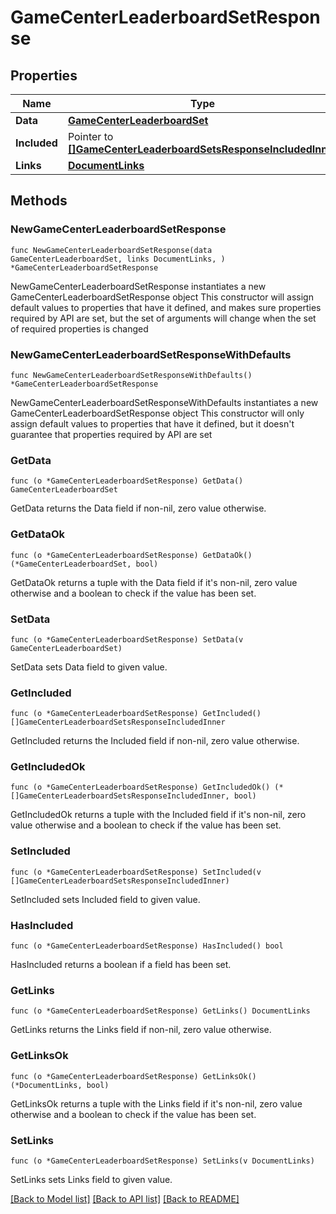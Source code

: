 # GameCenterLeaderboardSetResponse

## Properties

Name | Type | Description | Notes
------------ | ------------- | ------------- | -------------
**Data** | [**GameCenterLeaderboardSet**](GameCenterLeaderboardSet.md) |  | 
**Included** | Pointer to [**[]GameCenterLeaderboardSetsResponseIncludedInner**](GameCenterLeaderboardSetsResponseIncludedInner.md) |  | [optional] 
**Links** | [**DocumentLinks**](DocumentLinks.md) |  | 

## Methods

### NewGameCenterLeaderboardSetResponse

`func NewGameCenterLeaderboardSetResponse(data GameCenterLeaderboardSet, links DocumentLinks, ) *GameCenterLeaderboardSetResponse`

NewGameCenterLeaderboardSetResponse instantiates a new GameCenterLeaderboardSetResponse object
This constructor will assign default values to properties that have it defined,
and makes sure properties required by API are set, but the set of arguments
will change when the set of required properties is changed

### NewGameCenterLeaderboardSetResponseWithDefaults

`func NewGameCenterLeaderboardSetResponseWithDefaults() *GameCenterLeaderboardSetResponse`

NewGameCenterLeaderboardSetResponseWithDefaults instantiates a new GameCenterLeaderboardSetResponse object
This constructor will only assign default values to properties that have it defined,
but it doesn't guarantee that properties required by API are set

### GetData

`func (o *GameCenterLeaderboardSetResponse) GetData() GameCenterLeaderboardSet`

GetData returns the Data field if non-nil, zero value otherwise.

### GetDataOk

`func (o *GameCenterLeaderboardSetResponse) GetDataOk() (*GameCenterLeaderboardSet, bool)`

GetDataOk returns a tuple with the Data field if it's non-nil, zero value otherwise
and a boolean to check if the value has been set.

### SetData

`func (o *GameCenterLeaderboardSetResponse) SetData(v GameCenterLeaderboardSet)`

SetData sets Data field to given value.


### GetIncluded

`func (o *GameCenterLeaderboardSetResponse) GetIncluded() []GameCenterLeaderboardSetsResponseIncludedInner`

GetIncluded returns the Included field if non-nil, zero value otherwise.

### GetIncludedOk

`func (o *GameCenterLeaderboardSetResponse) GetIncludedOk() (*[]GameCenterLeaderboardSetsResponseIncludedInner, bool)`

GetIncludedOk returns a tuple with the Included field if it's non-nil, zero value otherwise
and a boolean to check if the value has been set.

### SetIncluded

`func (o *GameCenterLeaderboardSetResponse) SetIncluded(v []GameCenterLeaderboardSetsResponseIncludedInner)`

SetIncluded sets Included field to given value.

### HasIncluded

`func (o *GameCenterLeaderboardSetResponse) HasIncluded() bool`

HasIncluded returns a boolean if a field has been set.

### GetLinks

`func (o *GameCenterLeaderboardSetResponse) GetLinks() DocumentLinks`

GetLinks returns the Links field if non-nil, zero value otherwise.

### GetLinksOk

`func (o *GameCenterLeaderboardSetResponse) GetLinksOk() (*DocumentLinks, bool)`

GetLinksOk returns a tuple with the Links field if it's non-nil, zero value otherwise
and a boolean to check if the value has been set.

### SetLinks

`func (o *GameCenterLeaderboardSetResponse) SetLinks(v DocumentLinks)`

SetLinks sets Links field to given value.



[[Back to Model list]](../README.md#documentation-for-models) [[Back to API list]](../README.md#documentation-for-api-endpoints) [[Back to README]](../README.md)


